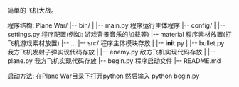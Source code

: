 简单的飞机大战。

程序结构:
Plane War/
|-- bin/
|   |-- main.py         程序运行主体程序
|-- config/
|   |-- settings.py     程序配置(例如: 游戏背景音乐的加载等)
|-- material            程序素材放置(打飞机游戏素材放置)
    |-- ...
|-- src/                程序主体模块存放
|   |-- __init__.py |   |-- bullet.py       我方飞机发射子弹实现代码存放
|   |-- enemy.py        敌方飞机实现代码存放
|   |-- plane.py        我方飞机实现代码存放
|-- begin.py           程序启动文件
|-- README.md

启动方法:
    在Plane War目录下打开python
    然后输入 python begin.py
